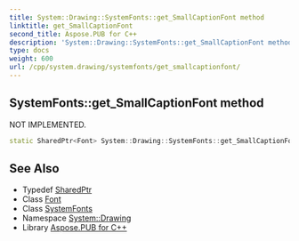 ```yaml
---
title: System::Drawing::SystemFonts::get_SmallCaptionFont method
linktitle: get_SmallCaptionFont
second_title: Aspose.PUB for C++
description: 'System::Drawing::SystemFonts::get_SmallCaptionFont method. NOT IMPLEMENTED in C++.'
type: docs
weight: 600
url: /cpp/system.drawing/systemfonts/get_smallcaptionfont/
---
```

## SystemFonts::get_SmallCaptionFont method


NOT IMPLEMENTED.

```cpp
static SharedPtr<Font> System::Drawing::SystemFonts::get_SmallCaptionFont()
```


## See Also

* Typedef [SharedPtr](../../../system/sharedptr/)
* Class [Font](../../font/)
* Class [SystemFonts](../)
* Namespace [System::Drawing](../../)
* Library [Aspose.PUB for C++](../../../)
